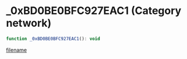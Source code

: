 # _0xBD0BE0BFC927EAC1 (Category network)

```js
function _0xBD0BE0BFC927EAC1(): void
```

[filename](_0xBD0BE0BFC927EAC1_m.md ':include')